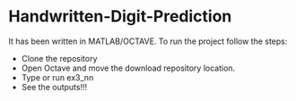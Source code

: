 # Handwritten-Digit-Prediction
It has been written in MATLAB/OCTAVE.
To run the project follow the steps:
- Clone the repository
- Open Octave and move the download repository location.
- Type or run ex3_nn
- See the outputs!!!

